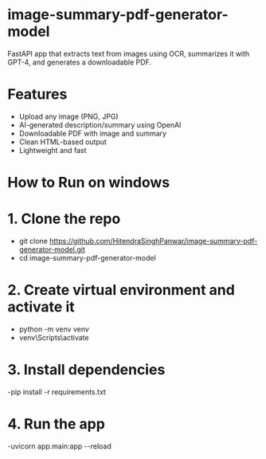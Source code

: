 # image-summary-pdf-generator-model
FastAPI app that extracts text from images using OCR, summarizes it with GPT-4, and generates a downloadable PDF.

# Features

- Upload any image (PNG, JPG)
- AI-generated description/summary using OpenAI
- Downloadable PDF with image and summary
- Clean HTML-based output
- Lightweight and fast

# How to Run on windows

# 1. Clone the repo
- git clone https://github.com/HitendraSinghPanwar/image-summary-pdf-generator-model.git
- cd image-summary-pdf-generator-model

# 2. Create virtual environment and activate it
- python -m venv venv
- venv\Scripts\activate  

# 3. Install dependencies
-pip install -r requirements.txt

# 4. Run the app
-uvicorn app.main:app --reload
